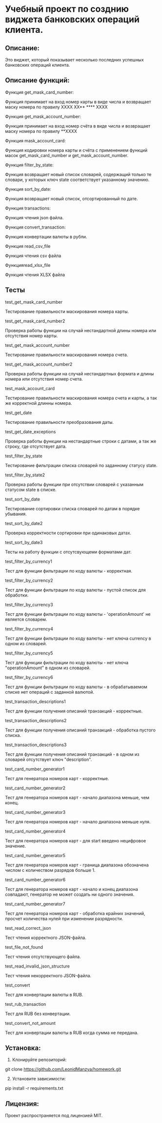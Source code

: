 # Учебный проект по созднию виджета банковских операций клиента.

## Описание:

Это виджет, который показывает несколько последних успешных банковских операций клиента.

## Описание функций:

Функция get_mask_card_number:

 Функция принимает на вход номер карты в виде числа и
    возвращает маску номера по правилу XXXX XX** **** XXXX

Функция get_mask_account_number:

 Функция принимает на вход номер счёта в виде числа и
    возвращает маску номера по правилу **XXXX

Функция mask_account_card:

 Функция кодировки номера карты и счёта с применением функций масок get_mask_card_number и get_mask_account_number.

Функция filter_by_state:

 Функция возвращает новый список словарей, содержащий только те словари,
     у которых ключ state соответствует указанному значению.

Функция sort_by_date:

 Функция возвращает новый список, отсортированный по дате.

Функция transactions:

 Функция чтения json файла.

Функция convert_transaction:

 Функция конвертации валюты в рубли.

Функция read_csv_file

 Функция чтения csv файла

Функцияread_xlsx_file

 Функция чтения XLSX файла

## Тесты

test_get_mask_card_number

Тестирование правильности маскирования номера карты.

test_get_mask_card_number2

Проверка работы функции на случай нестандартной длины номера или
отсутствия номер карты.

test_get_mask_account_number

Тестирование правильности маскирования номера счета.

test_get_mask_account_number2

Проверка работы функции на случай нестандартных формата и длины номера или
отсутствия номер счета.

test_mask_account_card

Тестирование правильности маскирования номера счета и карты, а так же 
корректной длинны номера.

test_get_date

Тестирование правильности преобразования даты.

test_get_date_exceptions

Проверка работы функции на нестандартные строки с датами, а так же
строку, где отсутствует дата.

test_filter_by_state

Тестирование фильтрации списка словарей по заданному статусу 
state.

test_filter_by_state2

Проверка работы функции при отсутствии словарей с указанным статусом 
state в списке.

test_sort_by_date

Тестирование сортировки списка словарей по датам
в порядке убывания.

test_sort_by_date2

Проверка корректности сортировки при одинаковых датах.

test_sort_by_date3

Тесты на работу функции с отсутсвующеми форматами дат.

test_filter_by_currency1

Тест для функции фильтрации по коду валюты - корректная.

test_filter_by_currency2

Тест для функции фильтрации по коду валюты - пустой список для обработки.

test_filter_by_currency3

Тест для функции фильтрации по коду валюты -
    'operationAmount' не является словарем.

test_filter_by_currency4

Тест для функции фильтрации по коду валюты -
    нет ключа currency в одном из словарей.

test_filter_by_currency5

Тест для функции фильтрации по коду валюты -
    нет ключа "operationAmount" в одном из словарей.

test_filter_by_currency6

Тест для функции фильтрации по коду валюты -
    в обрабатываемом списке нет операций с заданной валютой.

test_transaction_descriptions1

Тест для функции получения описаний транзакций - корректные.

test_transaction_descriptions2

Тест для функции получения описаний транзакций - обработка пустого списка.

test_transaction_descriptions3

Тест для функции получения описаний транзакций -
    в одном из словарей отсутствует ключ "description".

test_card_number_generator1

Тест для генератора номеров карт - корректные.

test_card_number_generator2

Тест для генератора номеров карт - начало диапазона меньше, чем конец.

test_card_number_generator3

Тест для генератора номеров карт - начало диапазона меньше нуля.

test_card_number_generator4

Тест для генератора номеров карт - для start введено нецифровое значение.

test_card_number_generator5

Тест для генератора номеров карт - граница диапазона обозначена
    числом с количеством разрядов больше 1.

test_card_number_generator6

Тест для генератора номеров карт - начало и конец диапазона совпадают,
    генератор не может создать ни одного значения.

test_card_number_generator7

Тест для генератора номеров карт - обработка крайних значений,
    просчет количества нулей при изменении разрядности.

test_read_correct_json

Тест чтения корректного JSON-файла.

test_file_not_found

Тест чтения отсутствующего файла.

test_read_invalid_json_structure

Тест чтения некорректного JSON-файла.

test_convert

Тест для конвертации валюты в RUB.

test_rub_transaction

Тест для RUB без конвертации.

test_convert_not_amount

Тест для конвертации валюты в RUB когда сумма не передана.
## Установка:

1. Клонируйте репозиторий:

git clone https://github.com/LeonidManzya/homework.git

2. Установите зависимости:

pip install -r requirements.txt


## Лицензия:

Проект распространяется под лицензией MIT.